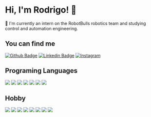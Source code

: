 # Hi, I'm Rodrigo! 👋

:robot: I'm currently an intern on the RobotBulls robotics team and studying control and automation engineering.

## You can find me

[![Github Badge](https://img.shields.io/badge/-Github-000?style=flat-square&logo=Github&logoColor=white&link=https://github.com/rodrigosalles7)](https://github.com/rodrigosalles7)
[![Linkedin Badge](https://img.shields.io/badge/-LinkedIn-blue?style=flat-square&logo=Linkedin&logoColor=white&link=https://www.linkedin.com/in/rodrigo-oliveira-41bb1b125/)](https://www.linkedin.com/in/rodrigo-oliveira-41bb1b125/)
[![Instagram](https://img.shields.io/badge/-Instagram-%23E4405F.svg?style=flat-square&logo=Instagram&logoColor=white&link=https://www.instagram.com/rodrigosalles7)](https://www.instagram.com/rodrigosalles7)



## Programing Languages

<img src="https://img.shields.io/badge/python-3670A0?style=for-the-badge&logo=python&logoColor=ffdd54"> <img src="https://img.shields.io/badge/HTML5-E34F26?style=for-the-badge&logo=html5&logoColor=white"> <img src="https://img.shields.io/badge/CSS3-1572B6?style=for-the-badge&logo=css3&logoColor=white"> <img src="https://img.shields.io/badge/java-%23ED8B00.svg?style=for-the-badge&logo=java&logoColor=white"> <img src="https://img.shields.io/badge/c++-%2300599C.svg?style=for-the-badge&logo=c%2B%2B&logoColor=white"> <img src="https://img.shields.io/badge/-Arduino-00979D?style=for-the-badge&logo=Arduino&logoColor=white"> <img src="https://img.shields.io/badge/OCTAVE-darkblue?style=for-the-badge&logo=octave&logoColor=fcd683">

## Hobby

<img src="https://img.shields.io/badge/Bitcoin-000?style=for-the-badge&logo=bitcoin&logoColor=white"> <img src="https://img.shields.io/badge/Binance-FCD535?style=for-the-badge&logo=binance&logoColor=white"> <img src="https://img.shields.io/badge/Chainlink-375BD2?style=for-the-badge&logo=Chainlink&logoColor=white"> <img src="https://img.shields.io/badge/dogecoin-B59A30?style=for-the-badge&logo=dogecoin&logoColor=white"> <img src="https://img.shields.io/badge/Ethereum-3C3C3D?style=for-the-badge&logo=Ethereum&logoColor=white"> <img src="https://img.shields.io/badge/Litecoin-A6A9AA?style=for-the-badge&logo=Litecoin&logoColor=white"> <img src="https://img.shields.io/badge/polkadot-E6007A?style=for-the-badge&logo=polkadot&logoColor=white"> <img src="https://img.shields.io/badge/Stellar-7D00FF?style=for-the-badge&logo=Stellar&logoColor=white">
